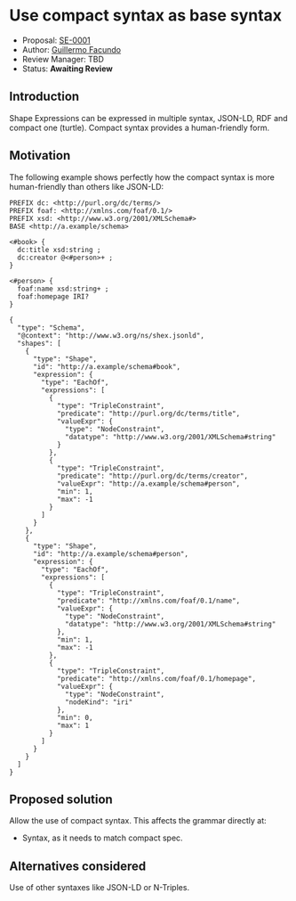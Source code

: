 # Use compact syntax as base syntax

* Proposal: [SE-0001](0001-compact-syntax.md)
* Author: [Guillermo Facundo](https://github.com/thewilly)
* Review Manager: TBD
* Status: **Awaiting Review**

## Introduction

Shape Expressions can be expressed in multiple syntax, JSON-LD, RDF and compact one (turtle). Compact syntax provides a human-friendly form.

## Motivation

The following example shows perfectly how the compact syntax is more human-friendly than others like JSON-LD:

```shex-lite
PREFIX dc: <http://purl.org/dc/terms/>
PREFIX foaf: <http://xmlns.com/foaf/0.1/>
PREFIX xsd: <http://www.w3.org/2001/XMLSchema#>
BASE <http://a.example/schema>

<#book> {
  dc:title xsd:string ;
  dc:creator @<#person>+ ;
}

<#person> {
  foaf:name xsd:string+ ;
  foaf:homepage IRI?
}
```

```json-ld
{
  "type": "Schema",
  "@context": "http://www.w3.org/ns/shex.jsonld",
  "shapes": [
    {
      "type": "Shape",
      "id": "http://a.example/schema#book",
      "expression": {
        "type": "EachOf",
        "expressions": [
          {
            "type": "TripleConstraint",
            "predicate": "http://purl.org/dc/terms/title",
            "valueExpr": {
              "type": "NodeConstraint",
              "datatype": "http://www.w3.org/2001/XMLSchema#string"
            }
          },
          {
            "type": "TripleConstraint",
            "predicate": "http://purl.org/dc/terms/creator",
            "valueExpr": "http://a.example/schema#person",
            "min": 1,
            "max": -1
          }
        ]
      }
    },
    {
      "type": "Shape",
      "id": "http://a.example/schema#person",
      "expression": {
        "type": "EachOf",
        "expressions": [
          {
            "type": "TripleConstraint",
            "predicate": "http://xmlns.com/foaf/0.1/name",
            "valueExpr": {
              "type": "NodeConstraint",
              "datatype": "http://www.w3.org/2001/XMLSchema#string"
            },
            "min": 1,
            "max": -1
          },
          {
            "type": "TripleConstraint",
            "predicate": "http://xmlns.com/foaf/0.1/homepage",
            "valueExpr": {
              "type": "NodeConstraint",
              "nodeKind": "iri"
            },
            "min": 0,
            "max": 1
          }
        ]
      }
    }
  ]
}
```


## Proposed solution

Allow the use of compact syntax. This affects the grammar directly at:

* Syntax, as it needs to match compact spec.

## Alternatives considered

Use of other syntaxes like JSON-LD or N-Triples.
